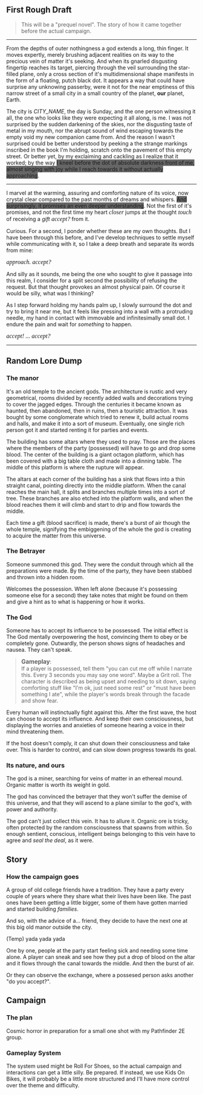 ## First Rough Draft

> This will be a "prequel novel". The story of how it came together before the actual campaign.

---

From the depths of outer nothingness a god extends a long, thin finger. It moves expertly, merely brushing adjacent realities on its way to the precious vein of matter it's seeking. And when its gnarled disgusting fingertip reaches its target, piercing through the veil surrounding the star-filled plane, only a cross section of it's multidimensional shape manifests in the form of a floating, putch black dot. It appears a way that could have surprise any unknowing passerby, were it not for the near emptiness of this narrow street of a small city in a small country of the planet, **our** planet, Earth.

The city is *CITY_NAME*, the day is Sunday, and the one person witnessing it all, the one who looks like they were expecting it all along, is me. I was not surprised by the sudden darkening of the skies, nor the disgusting taste of metal in my mouth, nor the abrupt sound of wind escaping towards the empty void my new companion came from. And the reason I wasn't surprised could be better understood by peeking a the strange markings inscribed in the book I'm holding, scratch onto the pavement of this empty street. Or better yet, by my exclaiming and cackling as I realize that it worked; by the way <span style="background: #666">I kneel before the dot of absolute darkness front of me, almost singing with joy while I reach towards it without actually approaching</span>.

---

I marvel at the warming, assuring and comforting nature of its voice, now crystal clear compared to the past months of dreams and whispers. <span style="background: #666">And surprisingly, it promises an even deeper understanding</span>. Not the first of it's promises, and not the first time my heart <span style="font-size: 1rem; font-style: italic; font-family: Brush Script MT">closer</span> jumps at the thought <span style="font-size: 1rem; font-style: italic; font-family: Brush Script MT">touch</span> of receiving a *gift* <span style="font-size: 1rem; font-style: italic; font-family: Brush Script MT">accept?</span> from it.

Curious. For a second, I ponder whether these are my own thoughts. But I have been through this before, and I've develop techniques to settle myself while communicating with it, so I take a deep breath and separate its words from mine:

<span style="font-size: 1rem; font-style: italic; font-family: Brush Script MT">approach. accept?</span>

And silly as it sounds, me being the one who sought to give it passage into this realm, I consider for a split second the possibility of refusing the request. But that thought provokes an almost physical pain. Of course it would be silly, what was I thinking?

As I step forward holding my hands palm up, I slowly surround the dot and try to bring it near me, but it feels like pressing into a wall with a protruding needle, my hand in contact with immovable and infinitesimally small dot. I endure the pain and wait for *something* to happen.

<span style="font-size: 1rem; font-style: italic; font-family: Brush Script MT">accept! ... accept?</span>

---
## Random Lore Dump



### The manor

It's an old temple to the ancient gods. The architecture is rustic and very geometrical, rooms divided by recently added walls and decorations trying to cover the jagged edges.
Through the centuries it became known as haunted, then abandoned, then in ruins, then a touristic attraction. It was bought by some conglomerate which tried to renew it, build actual rooms and halls, and make it into a sort of museum. Eventually, one single rich person got it and started renting it for parties and events.

The building has some altars where they used to pray. Those are the places where the members of the party (possessed) will have to go and drop some blood.
The center of the building is a giant octagon platform, which has been covered with a big table cloth and made into a dinning table. The middle of this platform is where the rupture will appear.

The altars at each corner of the building has a sink that flows into a thin straight canal, pointing directly into the middle platform. When the canal reaches the main hall, it splits and branches multiple times into a sort of tree. These branches are also etched into the platform walls, and when the blood reaches them it will climb and start to drip and flow towards the middle.

Each time a gift (blood sacrifice) is made, there's a burst of air though the whole temple, signifying the embiggening of the whole the god is creating to acquire the matter from this universe.

### The Betrayer

Someone summoned this god. They were the conduit through which all the preparations were made. By the time of the party, they have been stabbed and thrown into a hidden room.

Welcomes the possession. When left alone (because it's possessing someone else for a second) they take notes that might be found on them and give a hint as to what is happening or how it works.

### The God

Someone has to accept its influence to be possessed.
The initial effect is The God mentally overpowering the host, convincing them to obey or be completely gone. Outwardly, the person shows signs of headaches and nausea. They can't speak.

> <span style='font-size: 1.1em; font-weight: bold'>Gameplay</span>:  
> If a player is possessed, tell them "you can cut me off while I narrate this. Every 3 seconds you may say one word". Maybe a Grit roll. The character is described as being upset and needing to sit down, saying comforting stuff like "I'm ok, just need some rest" or "must have been something I ate", while the player's words break through the facade and show fear.

Every human will instinctually fight against this. After the first wave, the host can choose to accept its influence. And keep their own consciousness, but displaying the worries and anxieties of someone hearing a voice in their mind threatening them.

If the host doesn't comply, it can shut down their consciousness and take over. This is harder to control, and can slow down progress towards its goal.

### Its nature, and ours

The god is a miner, searching for veins of matter in an ethereal mound. Organic matter is worth its weight in gold.

The god has convinced the betrayer that they won't suffer the demise of this universe, and that they will ascend to a plane similar to the god's, with power and authority.

The god can't just collect this vein. It has to allure it. Organic ore is tricky, often protected by the random consciousness that spawns from within. So enough sentient, conscious, intelligent beings belonging to this vein have to agree and *seal the deal*, as it were.


## Story

### How the campaign goes


A group of old college friends have a tradition. They have a party every couple of years where they share what their lives have been like. The past ones have been getting a little bigger, some of them have gotten married and started building *families*.

And so, with the advice of a... friend, they decide to have the next one at this big old manor outside the city.

(Temp) yada yada yada

One by one, people at the party start feeling sick and needing some time alone. A player can sneak and see how they put a drop of blood on the altar and it flows through the canal towards the middle. And then the burst of air.

Or they can observe the exchange, where a possesed person asks another "do you accept?".



## Campaign

### The plan


Cosmic horror in preparation for a small one shot with my Pathfinder 2E group.

### Gameplay System

The system used might be Roll For Shoes, so the actual campaign and interactions can get a little silly. Be prepared.
If instead, we use Kids On Bikes, it will probably be a little more structured and I'll have more control over the theme and difficulty.

